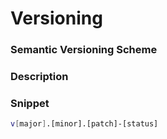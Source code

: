 # Versioning

### Semantic Versioning Scheme

### Description

### Snippet

```bash
v[major].[minor].[patch]-[status]
```

